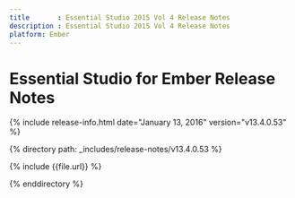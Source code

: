 ```yaml
---
title       : Essential Studio 2015 Vol 4 Release Notes
description : Essential Studio 2015 Vol 4 Release Notes
platform: Ember
---
```


# Essential Studio for Ember Release Notes

{% include release-info.html date="January 13, 2016" version="v13.4.0.53" %} 

{% directory path: _includes/release-notes/v13.4.0.53 %}

{% include {{file.url}} %}

{% enddirectory %}